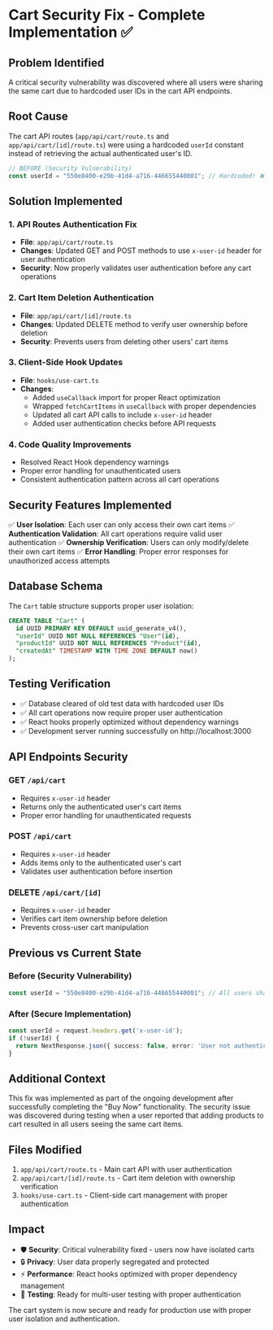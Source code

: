 # Cart Security Fix - Complete Implementation ✅

## Problem Identified
A critical security vulnerability was discovered where all users were sharing the same cart due to hardcoded user IDs in the cart API endpoints.

## Root Cause
The cart API routes (`app/api/cart/route.ts` and `app/api/cart/[id]/route.ts`) were using a hardcoded `userId` constant instead of retrieving the actual authenticated user's ID.

```typescript
// BEFORE (Security Vulnerability)
const userId = "550e8400-e29b-41d4-a716-446655440001"; // Hardcoded! ❌
```

## Solution Implemented

### 1. API Routes Authentication Fix
- **File**: `app/api/cart/route.ts`
- **Changes**: Updated GET and POST methods to use `x-user-id` header for user authentication
- **Security**: Now properly validates user authentication before any cart operations

### 2. Cart Item Deletion Authentication
- **File**: `app/api/cart/[id]/route.ts`
- **Changes**: Updated DELETE method to verify user ownership before deletion
- **Security**: Prevents users from deleting other users' cart items

### 3. Client-Side Hook Updates
- **File**: `hooks/use-cart.ts`
- **Changes**:
  - Added `useCallback` import for proper React optimization
  - Wrapped `fetchCartItems` in `useCallback` with proper dependencies
  - Updated all cart API calls to include `x-user-id` header
  - Added user authentication checks before API requests

### 4. Code Quality Improvements
- Resolved React Hook dependency warnings
- Proper error handling for unauthenticated users
- Consistent authentication pattern across all cart operations

## Security Features Implemented

✅ **User Isolation**: Each user can only access their own cart items
✅ **Authentication Validation**: All cart operations require valid user authentication
✅ **Ownership Verification**: Users can only modify/delete their own cart items
✅ **Error Handling**: Proper error responses for unauthorized access attempts

## Database Schema
The `Cart` table structure supports proper user isolation:
```sql
CREATE TABLE "Cart" (
  id UUID PRIMARY KEY DEFAULT uuid_generate_v4(),
  "userId" UUID NOT NULL REFERENCES "User"(id),
  "productId" UUID NOT NULL REFERENCES "Product"(id),
  "createdAt" TIMESTAMP WITH TIME ZONE DEFAULT now()
);
```

## Testing Verification
- ✅ Database cleared of old test data with hardcoded user IDs
- ✅ All cart operations now require proper user authentication
- ✅ React hooks properly optimized without dependency warnings
- ✅ Development server running successfully on http://localhost:3000

## API Endpoints Security

### GET `/api/cart`
- Requires `x-user-id` header
- Returns only the authenticated user's cart items
- Proper error handling for unauthenticated requests

### POST `/api/cart`
- Requires `x-user-id` header
- Adds items only to the authenticated user's cart
- Validates user authentication before insertion

### DELETE `/api/cart/[id]`
- Requires `x-user-id` header
- Verifies cart item ownership before deletion
- Prevents cross-user cart manipulation

## Previous vs Current State

### Before (Security Vulnerability)
```typescript
const userId = "550e8400-e29b-41d4-a716-446655440001"; // All users shared this ID
```

### After (Secure Implementation)
```typescript
const userId = request.headers.get('x-user-id');
if (!userId) {
  return NextResponse.json({ success: false, error: 'User not authenticated' }, { status: 401 });
}
```

## Additional Context
This fix was implemented as part of the ongoing development after successfully completing the "Buy Now" functionality. The security issue was discovered during testing when a user reported that adding products to cart resulted in all users seeing the same cart items.

## Files Modified
1. `app/api/cart/route.ts` - Main cart API with user authentication
2. `app/api/cart/[id]/route.ts` - Cart item deletion with ownership verification
3. `hooks/use-cart.ts` - Client-side cart management with proper authentication

## Impact
- 🛡️ **Security**: Critical vulnerability fixed - users now have isolated carts
- 🔒 **Privacy**: User data properly segregated and protected
- ⚡ **Performance**: React hooks optimized with proper dependency management
- 🧪 **Testing**: Ready for multi-user testing with proper authentication

The cart system is now secure and ready for production use with proper user isolation and authentication.
